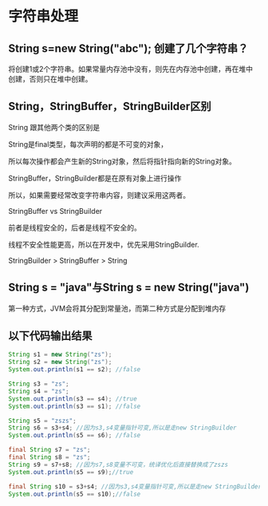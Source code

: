 # 字符串处理

## String s=new String("abc"); 创建了几个字符串？

将创建1或2个字符串。如果常量内存池中没有，则先在内存池中创建，再在堆中创建，否则只在堆中创建。

## String，StringBuffer，StringBuilder区别

String 跟其他两个类的区别是

String是final类型，每次声明的都是不可变的对象，

所以每次操作都会产生新的String对象，然后将指针指向新的String对象。

StringBuffer，StringBuilder都是在原有对象上进行操作

所以，如果需要经常改变字符串内容，则建议采用这两者。

StringBuffer vs StringBuilder

前者是线程安全的，后者是线程不安全的。

线程不安全性能更高，所以在开发中，优先采用StringBuilder.

StringBuilder > StringBuffer > String

## String s = "java"与String s = new String("java")

第一种方式，JVM会将其分配到常量池，而第二种方式是分配到堆内存

## 以下代码输出结果

```java
String s1 = new String("zs");
String s2 = new String("zs");
System.out.println(s1 == s2); //false

String s3 = "zs";
String s4 = "zs";
System.out.println(s3 == s4); //true
System.out.println(s3 == s1); //false

String s5 = "zszs";
String s6 = s3+s4; //因为s3,s4变量指针可变,所以是走new StringBuilder
System.out.println(s5 == s6); //false

final String s7 = "zs";
final String s8 = "zs";
String s9 = s7+s8; //因为s7,s8变量不可变，统译优化后直接替换成了zszs
System.out.println(s5 == s9);//true

final String s10 = s3+s4; //因为s3,s4变量指针可变,所以是走new StringBuilder
System.out.println(s5 == s10);//false
```
